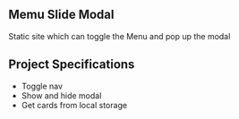 ## Memu Slide Modal

Static site which can toggle the Menu and pop up the modal

## Project Specifications

- Toggle nav
- Show and hide modal
- Get cards from local storage
